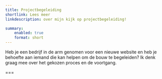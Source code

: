 ```yaml
---
title: Projectbegeleiding
shortlink: Lees meer
linkdescription: over mijn kijk op projectbegeleiding!

summary:
    enabled: true
    format: short
---
```


Heb je een bedrijf in de arm genomen voor een nieuwe website en heb je behoefte aan iemand die kan helpen om de bouw te begeleiden? Ik denk graag mee over het gekozen proces en de voortgang.

===